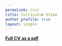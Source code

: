 ```yaml
---
permalink: /cv/
title: Curriculum Vitae
author_profile: true
layout: single
---
```


[**Full CV as a pdf**](https://dineshdaultani.github.io/assets/misc/Dinesh_Daultani_Resume.pdf)